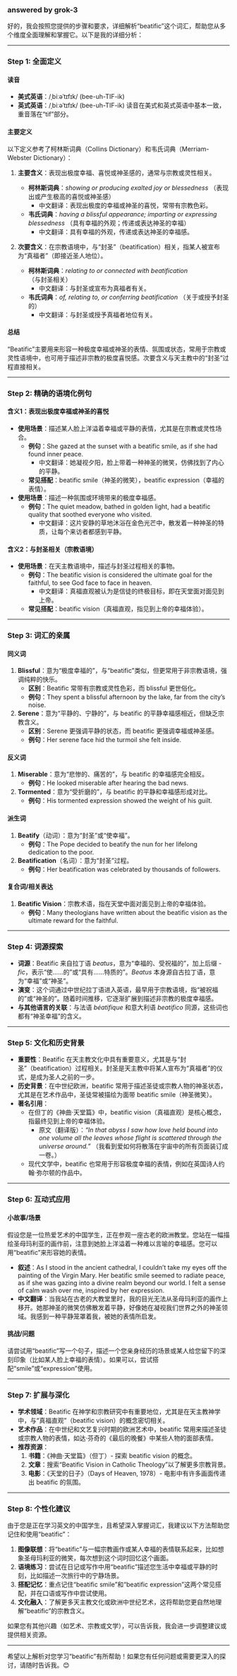 ### answered by grok-3
好的，我会按照您提供的步骤和要求，详细解析“beatific”这个词汇，帮助您从多个维度全面理解和掌握它。以下是我的详细分析：

---

### Step 1: 全面定义

#### 读音
- **美式英语**：/ˌbiːəˈtɪfɪk/ (bee-uh-TIF-ik)
- **英式英语**：/ˌbiːəˈtɪfɪk/ (bee-uh-TIF-ik)
读音在美式和英式英语中基本一致，重音落在“tif”部分。

#### 主要定义
以下定义参考了柯林斯词典（Collins Dictionary）和韦氏词典（Merriam-Webster Dictionary）：

1. **主要含义**：表现出极度幸福、喜悦或神圣感的，通常与宗教或灵性相关。
   - **柯林斯词典**：*showing or producing exalted joy or blessedness* （表现出或产生极高的喜悦或神圣感）
     - 中文翻译：表现出极度的幸福或神圣的喜悦，常带有宗教色彩。
   - **韦氏词典**：*having a blissful appearance; imparting or expressing blessedness* （具有幸福的外观；传递或表达神圣的幸福）
     - 中文翻译：具有幸福的外观，传递或表达神圣的幸福感。

2. **次要含义**：在宗教语境中，与“封圣”（beatification）相关，指某人被宣布为“真福者”（即接近圣人地位）。
   - **柯林斯词典**：*relating to or connected with beatification* （与封圣相关）
     - 中文翻译：与封圣或宣布为真福者有关。
   - **韦氏词典**：*of, relating to, or conferring beatification* （关于或授予封圣的）
     - 中文翻译：与封圣或授予真福者地位有关。

#### 总结
“Beatific”主要用来形容一种极度幸福或神圣的表情、氛围或状态，常用于宗教或灵性语境中，也可用于描述非宗教的极度喜悦感。次要含义与天主教中的“封圣”过程直接相关。

---

### Step 2: 精确的语境化例句

#### 含义1：表现出极度幸福或神圣的喜悦
- **使用场景**：描述某人脸上洋溢着幸福或平静的表情，尤其是在宗教或灵性场合。
  - **例句**：She gazed at the sunset with a beatific smile, as if she had found inner peace.
    - 中文翻译：她凝视夕阳，脸上带着一种神圣的微笑，仿佛找到了内心的平静。
  - **常见搭配**：beatific smile（神圣的微笑），beatific expression（幸福的表情）。
- **使用场景**：描述一种氛围或环境带来的极度幸福感。
  - **例句**：The quiet meadow, bathed in golden light, had a beatific quality that soothed everyone who visited.
    - 中文翻译：这片安静的草地沐浴在金色光芒中，散发着一种神圣的特质，让每个来访者都感到平静。

#### 含义2：与封圣相关（宗教语境）
- **使用场景**：在天主教语境中，描述与封圣过程相关的事物。
  - **例句**：The beatific vision is considered the ultimate goal for the faithful, to see God face to face in heaven.
    - 中文翻译：真福直观被认为是信徒的终极目标，即在天堂面对面见到上帝。
  - **常见搭配**：beatific vision（真福直观，指见到上帝的幸福体验）。

---

### Step 3: 词汇的亲属

#### 同义词
1. **Blissful**：意为“极度幸福的”，与“beatific”类似，但更常用于非宗教语境，强调纯粹的快乐。
   - **区别**：Beatific 常带有宗教或灵性色彩，而 blissful 更世俗化。
   - **例句**：They spent a blissful afternoon by the lake, far from the city’s noise.
2. **Serene**：意为“平静的、宁静的”，与 beatific 的平静幸福感相近，但缺乏宗教含义。
   - **区别**：Serene 更强调平静的状态，而 beatific 更强调幸福或神圣感。
   - **例句**：Her serene face hid the turmoil she felt inside.

#### 反义词
1. **Miserable**：意为“悲惨的、痛苦的”，与 beatific 的幸福感完全相反。
   - **例句**：He looked miserable after hearing the bad news.
2. **Tormented**：意为“受折磨的”，与 beatific 的平静和幸福感形成对比。
   - **例句**：His tormented expression showed the weight of his guilt.

#### 派生词
1. **Beatify**（动词）：意为“封圣”或“使幸福”。
   - **例句**：The Pope decided to beatify the nun for her lifelong dedication to the poor.
2. **Beatification**（名词）：意为“封圣”过程。
   - **例句**：Her beatification was celebrated by thousands of followers.

#### 复合词/相关表达
1. **Beatific Vision**：宗教术语，指在天堂中面对面见到上帝的幸福体验。
   - **例句**：Many theologians have written about the beatific vision as the ultimate reward for the faithful.

---

### Step 4: 词源探索

- **词源**：Beatific 来自拉丁语 *beatus*，意为“幸福的、受祝福的”，加上后缀 *-fic*，表示“使……的”或“具有……特质的”。*Beatus* 本身源自古拉丁语，意为“幸福”或“神圣”。
- **演变**：这个词通过中世纪拉丁语进入英语，最早用于宗教语境，指“被祝福的”或“神圣的”。随着时间推移，它逐渐扩展到描述非宗教的极度幸福感。
- **与其他语言的关联**：与法语 *béatifique* 和意大利语 *beatifico* 同源，这些词也都有“神圣幸福”的含义。

---

### Step 5: 文化和历史背景

- **重要性**：Beatific 在天主教文化中具有重要意义，尤其是与“封圣”（beatification）过程相关。封圣是天主教中将某人宣布为“真福者”的仪式，是成为圣人之前的一步。
- **历史背景**：在中世纪欧洲，beatific 常用于描述圣徒或宗教人物的神圣状态，尤其是在艺术作品中，圣徒常被描绘为面带 beatific smile（神圣微笑）。
- **著名引用**：
  - 在但丁的《神曲·天堂篇》中，beatific vision（真福直观）是核心概念，指最终见到上帝的幸福体验。
    - 原文（翻译版）：*“In that abyss I saw how love held bound into one volume all the leaves whose flight is scattered through the universe around.”* （我看到爱如何将散落在宇宙中的所有页面装订成一卷。）
  - 现代文学中，beatific 也常用于形容极度幸福的表情，例如在英国诗人约翰·弥尔顿的作品中。

---

### Step 6: 互动式应用

#### 小故事/场景
假设您是一位热爱艺术的中国学生，正在参观一座古老的欧洲教堂。您站在一幅描绘圣母玛利亚的画作前，注意到她脸上洋溢着一种难以言喻的幸福感。您可以用“beatific”来形容她的表情。
- **叙述**：As I stood in the ancient cathedral, I couldn’t take my eyes off the painting of the Virgin Mary. Her beatific smile seemed to radiate peace, as if she was gazing into a divine realm beyond our world. I felt a sense of calm wash over me, inspired by her expression.
- **中文翻译**：当我站在古老的大教堂里时，我的目光无法从圣母玛利亚的画作上移开。她那神圣的微笑仿佛散发着平静，好像她在凝视我们世界之外的神圣领域。我感到一种平静笼罩着我，被她的表情所启发。

#### 挑战/问题
请尝试用“beatific”写一个句子，描述一个您亲身经历的场景或某人给您留下的深刻印象（比如某人脸上幸福的表情）。如果可以，尝试搭配“smile”或“expression”使用。

---

### Step 7: 扩展与深化

- **学术领域**：Beatific 在神学和宗教研究中有重要地位，尤其是在天主教神学中，与“真福直观”（beatific vision）的概念密切相关。
- **艺术作品**：在中世纪和文艺复兴时期的欧洲艺术中，beatific 常用来描述圣徒或宗教人物的表情，如达·芬奇的《最后的晚餐》中某些人物的面部表情。
- **推荐资源**：
  1. **书籍**：《神曲·天堂篇》（但丁）- 探索 beatific vision 的概念。
  2. **文章**：搜索“Beatific Vision in Catholic Theology”以了解更多宗教背景。
  3. **电影**：《天堂的日子》（Days of Heaven, 1978）- 电影中有许多画面传递出 beatific 的氛围。

---

### Step 8: 个性化建议

由于您是正在学习英文的中国学生，且希望深入掌握词汇，我建议以下方法帮助您记住和使用“beatific”：
1. **图像联想**：将“beatific”与一幅宗教画作或某人幸福的表情联系起来，比如想象圣母玛利亚的微笑，每次想到这个词时回忆这个画面。
2. **语境练习**：尝试在日记或写作中用“beatific”描述您生活中幸福或平静的时刻，比如描述一次旅行中的宁静场景。
3. **搭配记忆**：重点记住“beatific smile”和“beatific expression”这两个常见搭配，并在口语或写作中尝试使用。
4. **文化融入**：了解更多天主教文化或欧洲中世纪艺术，这将帮助您更自然地理解“beatific”的宗教含义。

如果您有其他兴趣（如艺术、宗教或文学），可以告诉我，我会进一步调整建议或提供相关资源。

---

希望以上解析对您学习“beatific”有所帮助！如果您有任何问题或需要更深入的探讨，请随时告诉我。😊